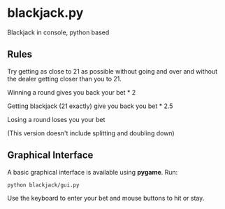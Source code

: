 # blackjack.py
Blackjack in console, python based

## Rules
Try getting as close to 21 as possible without going and over and without the dealer getting closer than you to 21.

Winning a round gives you back your bet * 2

Getting blackjack (21 exactly) give you back you bet * 2.5

Losing a round loses you your bet

(This version doesn't include splitting and doubling down)

## Graphical Interface
A basic graphical interface is available using **pygame**. Run:

```bash
python blackjack/gui.py
```

Use the keyboard to enter your bet and mouse buttons to hit or stay.

